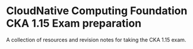 # CloudNative Computing Foundation CKA 1.15 Exam preparation

A collection of resources and revision notes for taking the CKA 1.15 exam.

